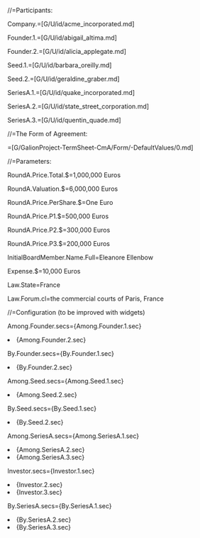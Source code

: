 //=Participants:

Company.=[G/U/id/acme_incorporated.md]

Founder.1.=[G/U/id/abigail_altima.md]

Founder.2.=[G/U/id/alicia_applegate.md]

Seed.1.=[G/U/id/barbara_oreilly.md]

Seed.2.=[G/U/id/geraldine_graber.md]

SeriesA.1.=[G/U/id/quake_incorporated.md]

SeriesA.2.=[G/U/id/state_street_corporation.md]

SeriesA.3.=[G/U/id/quentin_quade.md]

//=The Form of Agreement:

=[G/GalionProject-TermSheet-CmA/Form/-DefaultValues/0.md]  

//=Parameters:

RoundA.Price.Total.$=1,000,000 Euros

RoundA.Valuation.$=6,000,000 Euros

RoundA.Price.PerShare.$=One Euro

RoundA.Price.P1.$=500,000 Euros

RoundA.Price.P2.$=300,000 Euros

RoundA.Price.P3.$=200,000 Euros

InitialBoardMember.Name.Full=Eleanore Ellenbow

Expense.$=10,000 Euros

Law.State=France

Law.Forum.cl=the commercial courts of Paris, France

//=Configuration (to be improved with widgets)

Among.Founder.secs={Among.Founder.1.sec}<li>{Among.Founder.2.sec}

By.Founder.secs={By.Founder.1.sec}<li>{By.Founder.2.sec}

Among.Seed.secs={Among.Seed.1.sec}<li>{Among.Seed.2.sec}

By.Seed.secs={By.Seed.1.sec}<li>{By.Seed.2.sec}

Among.SeriesA.secs={Among.SeriesA.1.sec}<li>{Among.SeriesA.2.sec}<li>{Among.SeriesA.3.sec}

Investor.secs={Investor.1.sec}<li>{Investor.2.sec}<li>{Investor.3.sec}

By.SeriesA.secs={By.SeriesA.1.sec}<li>{By.SeriesA.2.sec}<li>{By.SeriesA.3.sec}
